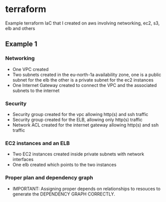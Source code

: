 # terraform
Example terraform IaC that I created on aws involving networking, ec2, s3, elb and others

## Example 1

### Networking
- One VPC created
- Two subnets created in the eu-north-1a availability zone, one is a public subnet for the elb
the other is a private subnet for the ec2 instances
- One Internet Gateway created to connect the VPC and the associated subnets to the internet

### Security
- Security group created for the vpc allowing http(s) and ssh traffic
- Security group created for the ELB, allowing only http(s) traffic
- Network ACL created for the internet gateway allowing http(s) and ssh traffic

### EC2 instances and an ELB
- Two EC2 instances created inside private subnets with network interfaces
- One elb created which points to the two instances

### Proper plan and dependency graph
- IMPORTANT: Assigning proper depends on relationships to resouces to generate the DEPENDENCY GRAPH CORRECTLY.

